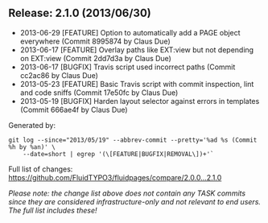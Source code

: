 ## Release: 2.1.0 (2013/06/30)

* 2013-06-29 [FEATURE] Option to automatically add a PAGE object everywhere (Commit 8995874 by Claus Due)
* 2013-06-17 [FEATURE] Overlay paths like EXT:view but not depending on EXT:view (Commit 2dd7d3a by Claus Due)
* 2013-06-17 [BUGFIX] Travis script used incorrect paths (Commit cc2ac86 by Claus Due)
* 2013-05-23 [FEATURE] Basic Travis script with commit inspection, lint and code sniffs (Commit 17e50fc by Claus Due)
* 2013-05-19 [BUGFIX] Harden layout selector against errors in templates (Commit 666ae4f by Claus Due)

Generated by:

```
git log --since="2013/05/19" --abbrev-commit --pretty='%ad %s (Commit %h by %an)' \
    --date=short | egrep '(\[FEATURE|BUGFIX|REMOVAL\])+'`
```

Full list of changes: https://github.com/FluidTYPO3/fluidpages/compare/2.0.0...2.1.0

*Please note: the change list above does not contain any TASK commits since they are considered 
infrastructure-only and not relevant to end users. The full list includes these!*

